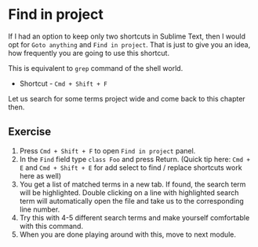 Find in project
================

If I had an option to keep only two shortcuts in Sublime Text, then I would
opt for `Goto anything` and `Find in project`. That is just to give you an
idea, how frequently you are going to use this shortcut.

This is equivalent to `grep` command of the shell world.

* Shortcut - `Cmd + Shift + F`

Let us search for some terms project wide and come back to this chapter then.


Exercise
---------

1. Press `Cmd + Shift + F` to open `Find in project` panel.
2. In the `Find` field type `class Foo` and press Return.
   (Quick tip here: `Cmd + E` and `Cmd + Shift + E` for add select to find /
   replace shortcuts work here as well)
3. You get a list of matched terms in a new tab. If found, the search term
   will be highlighted. Double clicking on a line with highlighted search term
   will automatically open the file and take us to the corresponding line
   number.
4. Try this with 4-5 different search terms and make yourself comfortable with
   this command.
5. When you are done playing around with this, move to next module.
